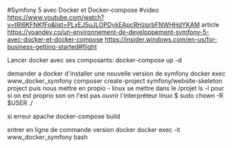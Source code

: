 #Symfony 5 avec Docker et Docker-compose
#video 
https://www.youtube.com/watch?v=tRI6KFNKfFo&list=PLxEJ5uJLOPDykEApcRHzprbFNWHHdYKAM
article
https://yoandev.co/un-environnement-de-developpement-symfony-5-avec-docker-et-docker-compose
https://insider.windows.com/en-us/for-business-getting-started#flight

Lancer docker avec ses composants:
docker-compose up -d


demander a docker d'installer une nouvelle version de symfony
docker exec www_docker_symfony composer create-project symfony/website-skeleton project
puis nous mettre en propio - linux
se mettre dans le /projet
ls -l pour si on est proprio son on l'est pas ouvrir l'interpréteur linux
$ sudo chown -R $USER ./

si erreur apache docker-compose build


entrer en ligne de commande version docker
docker exec -it www_docker_symfony bash
